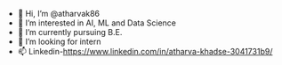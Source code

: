 - 👋 Hi, I’m @atharvak86
- 👀 I’m interested in AI, ML and Data Science
- 🌱 I’m currently pursuing B.E.
- 💞️ I’m looking for intern
- 📫 Linkedin-https://www.linkedin.com/in/atharva-khadse-3041731b9/

<!---
atharvak86/atharvak86 is a ✨ special ✨ repository because its `README.md` (this file) appears on your GitHub profile.
You can click the Preview link to take a look at your changes.
--->
